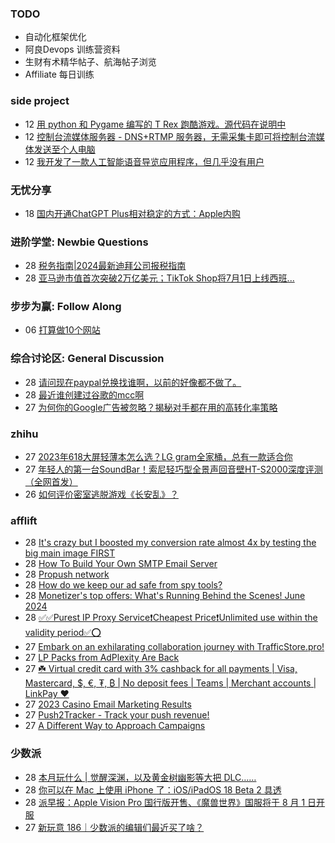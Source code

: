 ### TODO
-  自动化框架优化
-  阿良Devops 训练营资料
-  生财有术精华帖子、航海帖子浏览
-  Affiliate 每日训练

### side project
<!-- sideproject:START -->
-  12 [用 python 和 Pygame 编写的 T Rex 跑酷游戏。源代码在说明中](https://www.youtube.com/watch?v=pZySIXSelCA)
-  12 [控制台流媒体服务器 - DNS+RTMP 服务器，无需采集卡即可将控制台流媒体发送至个人电脑](https://github.com/Aioros/console-streaming-server)
-  12 [我开发了一款人工智能语音导览应用程序，但几乎没有用户](https://www.reddit.com/r/SideProject/comments/18gpp0e/ive_built_an_ai_audio_tour_app_but_have_almost_no/)<!-- sideproject:END -->


### 无忧分享
<!-- ruyo:START -->
-  18 [国内开通ChatGPT Plus相对稳定的方式：Apple内购](https://51.ruyo.net/18681.html)<!-- ruyo:END -->

### 进阶学堂: Newbie Questions
<!-- advertcn1:START -->
-  28 [税务指南|2024最新迪拜公司报税指南](https://www.advertcn.com/thread-115521-1-1.html)
-  28 [亚马逊市值首次突破2万亿美元；TikTok Shop将7月1日上线西班...](https://www.advertcn.com/thread-115520-1-1.html)<!-- advertcn1:END -->

### 步步为赢: Follow Along
<!-- advertcn2:START -->
-  06 [打算做10个网站](https://www.advertcn.com/thread-115247-1-1.html)<!-- advertcn2:END -->

### 综合讨论区: General Discussion
<!-- advertcn3:START -->
-  28 [请问现在paypal兑换找谁啊，以前的好像都不做了。](https://www.advertcn.com/thread-115519-1-1.html)
-  28 [最近谁创建过谷歌的mcc啊](https://www.advertcn.com/thread-115517-1-1.html)
-  27 [为何你的Google广告被忽略？揭秘对手都在用的高转化率策略](https://www.advertcn.com/thread-115514-1-1.html)<!-- advertcn3:END -->


### zhihu
<!-- zhihu:START -->
-  27 [2023年618大屏轻薄本怎么选？LG gram全家桶，总有一款适合你](http://zhuanlan.zhihu.com/p/632641888?utm_campaign=rss&utm_medium=rss&utm_source=rss&utm_content=title)
-  27 [年轻人的第一台SoundBar！索尼轻巧型全景声回音壁HT-S2000深度评测（全网首发）](http://zhuanlan.zhihu.com/p/630990296?utm_campaign=rss&utm_medium=rss&utm_source=rss&utm_content=title)
-  26 [如何评价密室逃脱游戏《长安乱》？](http://www.zhihu.com/question/563950552/answer/3045961312?utm_campaign=rss&utm_medium=rss&utm_source=rss&utm_content=title)<!-- zhihu:END -->

### afflift
<!-- afflift:START -->
-  28 [It&#39;s crazy but I boosted my conversion rate almost 4x by testing the big main image FIRST](https://afflift.com/f/threads/its-crazy-but-i-boosted-my-conversion-rate-almost-4x-by-testing-the-big-main-image-first.13366/)
-  28 [How To Build Your Own SMTP Email Server](https://afflift.com/f/threads/how-to-build-your-own-smtp-email-server.12556/)
-  28 [Propush network](https://afflift.com/f/threads/propush-network.13345/)
-  28 [How do we keep our ad safe from spy tools?](https://afflift.com/f/threads/how-do-we-keep-our-ad-safe-from-spy-tools.13231/)
-  28 [Monetizer&#39;s top offers: What&#39;s Running Behind the Scenes! June 2024](https://afflift.com/f/threads/monetizers-top-offers-whats-running-behind-the-scenes-june-2024.13349/)
-  28 [✅✅Purest IP Proxy Service❗️Cheapest Price❗️Unlimited use within the validity period✅⭕](https://afflift.com/f/threads/%E2%9C%85%E2%9C%85purest-ip-proxy-service%E2%9D%97%EF%B8%8Fcheapest-price%E2%9D%97%EF%B8%8Funlimited-use-within-the-validity-period%E2%9C%85%E2%AD%95.13365/)
-  27 [Embark on an exhilarating collaboration journey with TrafficStore.pro!](https://afflift.com/f/threads/embark-on-an-exhilarating-collaboration-journey-with-trafficstore-pro.12220/)
-  27 [LP Packs from AdPlexity Are Back](https://afflift.com/f/threads/lp-packs-from-adplexity-are-back.13284/)
-  27 [☘️ Virtual credit card with 3% cashback for all payments | Visa, Mastercard, $, €, ₮, ₿ | No deposit fees | Teams | Merchant accounts | LinkPay ❤️](https://afflift.com/f/threads/%E2%98%98%EF%B8%8F-virtual-credit-card-with-3-cashback-for-all-payments-visa-mastercard-%E2%82%AC-%E2%82%AE-%E2%82%BF-no-deposit-fees-teams-merchant-accounts-linkpay-%E2%9D%A4%EF%B8%8F.13364/)
-  27 [2023 Casino Email Marketing Results](https://afflift.com/f/threads/2023-casino-email-marketing-results.12465/)
-  27 [Push2Tracker - Track your push revenue!](https://afflift.com/f/threads/push2tracker-track-your-push-revenue.13278/)
-  27 [A Different Way to Approach Campaigns](https://afflift.com/f/threads/a-different-way-to-approach-campaigns.13363/)<!-- afflift:END -->

### 少数派
<!-- sspai:START -->
-  28 [本月玩什么 | 觉醒深渊，以及黄金树幽影等大把 DLC……](https://sspai.com/post/90019)
-  28 [你可以在 Mac 上使用 iPhone 了：iOS/iPadOS 18 Beta 2 具透](https://sspai.com/post/89981)
-  28 [派早报：Apple Vision Pro 国行版开售、《魔兽世界》国服将于 8 月 1 日开服](https://sspai.com/post/90016)
-  27 [新玩意 186｜少数派的编辑们最近买了啥？](https://sspai.com/post/89993)<!-- sspai:END -->
